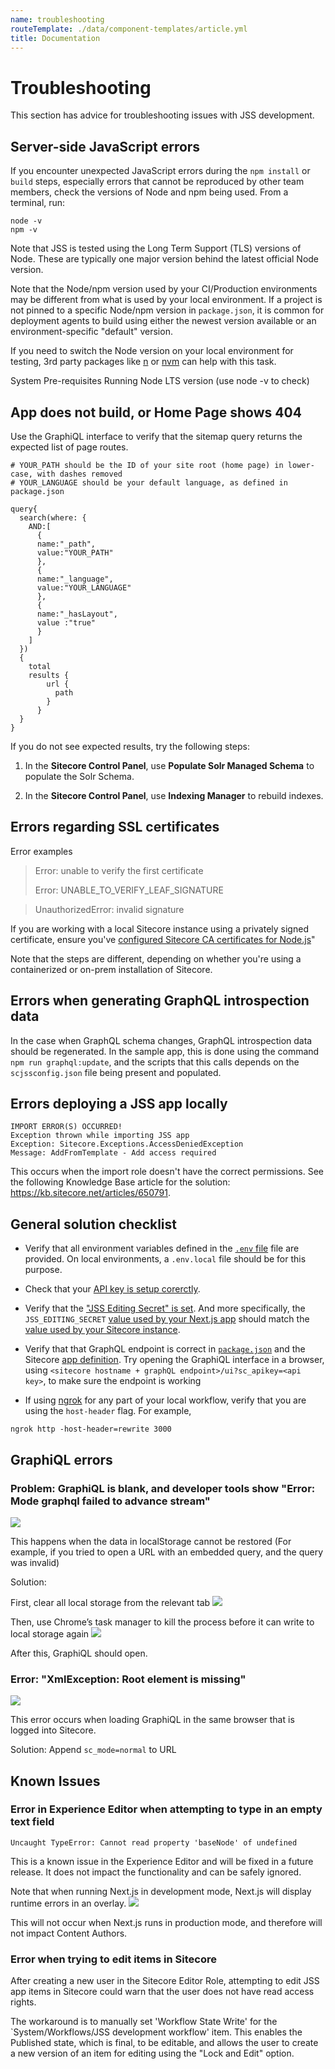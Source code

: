 ```yaml
---
name: troubleshooting
routeTemplate: ./data/component-templates/article.yml
title: Documentation
---
```


# Troubleshooting

This section has advice for troubleshooting issues with JSS development.

## Server-side JavaScript errors

If you encounter unexpected JavaScript errors during the `npm install` or `build` steps, especially errors that cannot be reproduced by other team members, check the versions of Node and npm being used. From a terminal, run:
```
node -v
npm -v
```
Note that JSS is tested using the Long Term Support (TLS) versions of Node. These are typically one major version behind the latest official Node version.

Note that the Node/npm version used by your CI/Production environments may be different from what is used by your local environment. If a project is not pinned to a specific Node/npm version in `package.json`, it is common for deployment agents to build using either the newest version available or an environment-specific "default" version.

If you need to switch the Node version on your local environment for testing, 3rd party packages like [n](https://github.com/tj/n) or [nvm](https://github.com/nvm-sh/nvm) can help with this task.

System Pre-requisites
Running Node LTS version (use node -v to check)

## App does not build, or Home Page shows 404

Use the GraphiQL interface to verify that the sitemap query returns the expected list of page routes.

```
# YOUR_PATH should be the ID of your site root (home page) in lower-case, with dashes removed
# YOUR_LANGUAGE should be your default language, as defined in package.json

query{
  search(where: {
    AND:[
      {
      name:"_path",
      value:"YOUR_PATH"
      },
      {
      name:"_language",
      value:"YOUR_LANGUAGE"
      },
      {
      name:"_hasLayout",
      value :"true"
      }
    ]
  })
  { 
    total
    results {
        url {
          path
        }
      }
  }
}
```

If you do not see expected results, try the following steps:

1. In the **Sitecore Control Panel**, use **Populate Solr Managed Schema** to populate the Solr Schema.

2. In the **Sitecore Control Panel**, use **Indexing Manager** to rebuild indexes.

## Errors regarding SSL certificates

Error examples
> Error: unable to verify the first certificate
>
> Error: UNABLE_TO_VERIFY_LEAF_SIGNATURE

> UnauthorizedError: invalid signature

If you are working with a local Sitecore instance using a privately signed certificate, ensure you've [configured Sitecore CA certificates for Node.js](/docs/temp/node-certificates)"

Note that the steps are different, depending on whether you're using a containerized or on-prem installation of Sitecore.

## Errors when generating GraphQL introspection data

In the case when GraphQL schema changes, GraphQL introspection data should be regenerated. In the sample app, this is done using the command `npm run graphql:update`, and the scripts that this calls depends on the `scjssconfig.json` file being present and populated.

## Errors deploying a JSS app locally

```
IMPORT ERROR(S) OCCURRED!
Exception thrown while importing JSS app
Exception: Sitecore.Exceptions.AccessDeniedException
Message: AddFromTemplate - Add access required
```

This occurs when the import role doesn't have the correct permissions. See the following Knowledge Base article for the solution: https://kb.sitecore.net/articles/650791.

## General solution checklist

- Verify that all environment variables defined in the [`.env` file](https://github.com/Sitecore/jss/blob/master/samples/nextjs/.env) file are provided. On local environments, a `.env.local` file should be for this purpose.

- Check that your [API key is setup corerctly](/docs/client-frameworks/getting-started/app-deployment#step-2-api-key).

- Verify that the ["JSS Editing Secret" is set](/docs/nextjs/experience-editor/walkthrough#jss-editing-secret). And more specifically, the `JSS_EDITING_SECRET` [value used by your Next.js app](https://github.com/Sitecore/jss/blob/cb32d3a21b87f488bd4bb5d311d556fd1f8354c4/samples/nextjs/.env#L18) should match the [value used by your Sitecore instance](https://github.com/Sitecore/jss/blob/cb32d3a21b87f488bd4bb5d311d556fd1f8354c4/samples/nextjs/sitecore/config/JssNextWeb.config#L37).

- Verify that that GraphQL endpoint is correct in [`package.json`](https://github.com/Sitecore/jss/blob/cb32d3a21b87f488bd4bb5d311d556fd1f8354c4/samples/nextjs/package.json#L12) and the Sitecore [app definition](https://github.com/Sitecore/jss/blob/cb32d3a21b87f488bd4bb5d311d556fd1f8354c4/samples/nextjs/sitecore/config/JssNextWeb.config#L72). Try opening the GraphiQL interface in a browser, using `<sitecore hostname + graphQL endpoint>/ui?sc_apikey=<api key>`, to make sure the endpoint is working

- If using [ngrok](https://ngrok.com/) for any part of your local workflow, verify that you are using the `host-header` flag.
For example,
```
ngrok http -host-header=rewrite 3000
```

## GraphiQL errors

### Problem: GraphiQL is blank, and developer tools show "Error: Mode graphql failed to advance stream"

![](/assets/img/docs/nextjs/troubleshooting/graphiql-error1.png)

This happens when the data in localStorage cannot be restored (For example, if you tried to open a URL with an embedded query, and the query was invalid)

Solution: 

First, clear all local storage from the relevant tab
![](/assets/img/docs/nextjs/troubleshooting/graphiql-error1-solution1.png)

Then, use Chrome’s task manager to kill the process before it can write to local storage again
![](/assets/img/docs/nextjs/troubleshooting/graphiql-error1-solution2.png)

After this, GraphiQL should open.

### Error: "XmlException: Root element is missing"
![](/assets/img/docs/nextjs/troubleshooting/graphiql-error2.png)

This error occurs when loading GraphiQL in the same browser that is logged into Sitecore.

Solution: Append `sc_mode=normal` to URL

## Known Issues

### Error in Experience Editor when attempting to type in an empty text field

```
Uncaught TypeError: Cannot read property 'baseNode' of undefined
```

This is a known issue in the Experience Editor and will be fixed in a future release. It does not impact the functionality and can be safely ignored.

Note that when running Next.js in development mode, Next.js will display runtime errors in an overlay.
![](/assets/img/docs/nextjs/troubleshooting/error-overlay.png)

This will not occur when Next.js runs in production mode, and therefore will not impact Content Authors.

### Error when trying to edit items in Sitecore
After creating a new user in the Sitecore Editor Role, attempting to edit JSS app items in Sitecore could warn that the user does not have read access rights.

The workaround is to manually set 'Workflow State Write' for the `System/Workflows/JSS development workflow' item. This enables the Published state, which is final, to be editable, and allows the user to create a new version of an item for editing using the "Lock and Edit" option.
